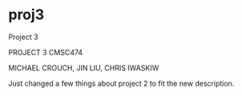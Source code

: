 # proj3
Project 3

PROJECT 3 CMSC474

MICHAEL CROUCH, JIN LIU, CHRIS IWASKIW

Just changed a few things about project 2 to fit the new description.

